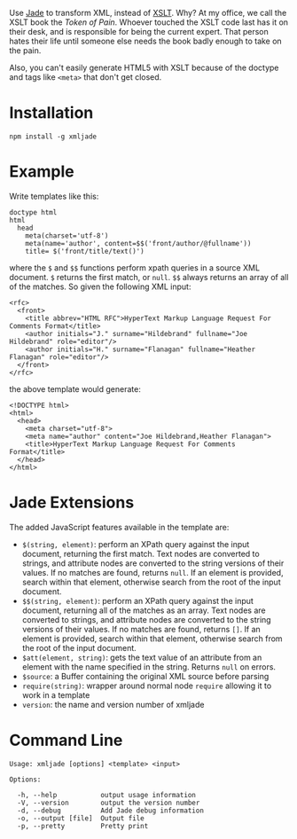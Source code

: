 Use [Jade](https://github.com/visionmedia/jade) to transform XML, instead of
[XSLT](http://www.w3.org/TR/xslt).  Why?  At my office, we call the XSLT book
the *Token of Pain*.  Whoever touched the XSLT code last has it on their desk,
and is responsible for being the current expert.  That person hates their
life until someone else needs the book badly enough to take on the pain.

Also, you can't easily generate HTML5 with XSLT because of the doctype and tags
like `<meta>` that don't get closed.

# Installation

    npm install -g xmljade

# Example

Write templates like this:

```
doctype html
html
  head
    meta(charset='utf-8')
    meta(name='author', content=$$('front/author/@fullname'))
    title= $('front/title/text()')
```

where the `$` and `$$` functions perform xpath queries in a source XML document.  `$` returns the first match, or `null`.  `$$` always returns an array of all of the matches.  So given the following XML input:

```
<rfc>
  <front>
    <title abbrev="HTML RFC">HyperText Markup Language Request For Comments Format</title>
    <author initials="J." surname="Hildebrand" fullname="Joe Hildebrand" role="editor"/>
    <author initials="H." surname="Flanagan" fullname="Heather Flanagan" role="editor"/>
  </front>
</rfc>

```

the above template would generate:

```
<!DOCTYPE html>
<html>
  <head>
    <meta charset="utf-8">
    <meta name="author" content="Joe Hildebrand,Heather Flanagan">
    <title>HyperText Markup Language Request For Comments Format</title>
  </head>
</html>
```

# Jade Extensions

The added JavaScript features available in the template are:

- `$(string, element)`: perform an XPath query against the input document, returning the first match.  Text nodes are converted to strings, and attribute nodes are converted to the string versions of their values. If no matches are found, returns `null`.  If an element is provided, search within that element, otherwise search from the root of the input document.
- `$$(string, element)`: perform an XPath query against the input document, returning all of the matches as an array.  Text nodes are converted to strings, and attribute nodes are converted to the string versions of their values. If no matches are found, returns `[]`.  If an element is provided, search within that element, otherwise search from the root of the input document.
- `$att(element, string)`: gets the text value of an attribute from an element with the name specified in the string.  Returns `null` on errors.
- `$source`: a Buffer containing the original XML source before parsing
- `require(string)`: wrapper around normal node `require` allowing it to work in a template
- `version`: the name and version number of xmljade

# Command Line


    Usage: xmljade [options] <template> <input>

    Options:

      -h, --help           output usage information
      -V, --version        output the version number
      -d, --debug          Add Jade debug information
      -o, --output [file]  Output file
      -p, --pretty         Pretty print
